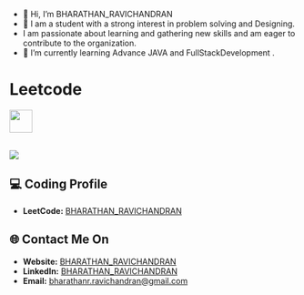 - 👋 Hi, I’m BHARATHAN_RAVICHANDRAN
- 👀 I am a student with a strong interest in problem solving and Designing.
- I am passionate about learning and gathering new skills and am eager to contribute to the organization.
- 🌱 I’m currently learning Advance JAVA and FullStackDevelopment .


# Leetcode


<img src="https://assets.leetcode.com/static_assets/marketing/2024-50.gif" width="40px"></img>
<!-- <img src="https://assets.leetcode.com/static_assets/public/images/badges/2024/gif/2024-05.gif" width="40px"></img> -->

<br>
<a href="https://leetcode.com/u/Bharathan_Ravichandran/">
    <img src="https://leetcard.jacoblin.cool/Bharathan_Ravichandran?theme=light&font=Noto%20Sans%20Batak"></img>
<a>

<!------------------------------------------>

<!------------------------------------------>
<!-- SECTION: Contact me -->

## 💻 Coding Profile

- **LeetCode:** [BHARATHAN_RAVICHANDRAN](https://leetcode.com/u/Bharathan_Ravichandran/)



## 🌐 Contact Me On

- **Website:** [BHARATHAN_RAVICHANDRAN](https://bharathan.televein.in/)
- **LinkedIn:** [BHARATHAN_RAVICHANDRAN](https://www.linkedin.com/in/bharathan-ravichandran-9aa454226/)
- **Email:** <a href="mailto:bharathanr.ravichandran@gmail.com">bharathanr.ravichandran@gmail.com</a>

<!--

-->
